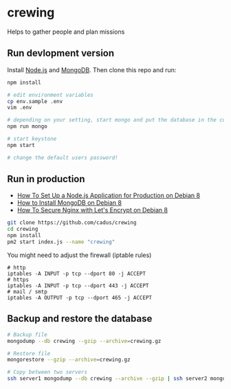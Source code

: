 # crewing

Helps to gather people and plan missions


## Run devlopment version

Install [Node.js](https://nodejs.org/) and [MongoDB](https://www.mongodb.com/). Then clone this repo and run:

```sh
npm install

# edit environment variables
cp env.sample .env
vim .env

# depending on your setting, start mongo and put the database in the current dir
npm run mongo

# start keystone
npm start

# change the default users password!
```


## Run in production

- [How To Set Up a Node.js Application for Production on Debian 8](https://www.digitalocean.com/community/tutorials/how-to-set-up-a-node-js-application-for-production-on-debian-8)
- [How to Install MongoDB on Debian 8](https://www.digitalocean.com/community/tutorials/how-to-install-mongodb-on-debian-8)
- [How To Secure Nginx with Let's Encrypt on Debian 8](https://www.digitalocean.com/community/tutorials/how-to-secure-nginx-with-let-s-encrypt-on-debian-8)

```sh
git clone https://github.com/cadus/crewing
cd crewing
npm install
pm2 start index.js --name "crewing"
```

You might need to adjust the firewall (iptable rules)

```
# http
iptables -A INPUT -p tcp --dport 80 -j ACCEPT
# https
iptables -A INPUT -p tcp --dport 443 -j ACCEPT
# mail / smtp
iptables -A OUTPUT -p tcp --dport 465 -j ACCEPT
```


## Backup and restore the database

```sh
# Backup file
mongodump --db crewing --gzip --archive=crewing.gz

# Restore file
mongorestore --gzip --archive=crewing.gz

# Copy between two servers
ssh server1 mongodump --db crewing --archive --gzip | ssh server2 mongorestore --archive --gzip
```
